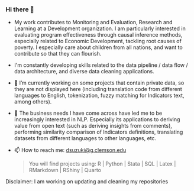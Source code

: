 ### Hi there 👋

- My work contributes to Monitoring and Evaluation, Research and Learning at a Development organization. I am particularly interested in evaluating program effectiveness through causal inference methods, especially related to Economic Development, tackling root causes of poverty. I especially care about children from all nations, and want to contribute so that they can flourish.
- I'm constantly developing skills related to the data pipeline / data flow / data architecture, and diverse data cleaning applications. 
  
- 🔭 I’m currently working on some projects that contain private data, so they are not displayed here (including translation code from different languages to English, tokenization, fuzzy matching for Indicators text, among others).
- 🌱 The business needs I have come across have led me to be increasingly interested in NLP. Especially its applications to deriving value from open text (such as deriving insights from comments), performing similarity comparison of Indicators definitions, translating datasets from different languages to other languages, etc.

- 📫 How to reach me: dsuzuki@g.clemson.edu

  > You will find projects using:
  > R | Python | Stata | SQL | Latex | RMarkdown | RShiny | Quarto


Disclaimer: I am working on updating and cleaning my repositories
<!--
**dorissuzukiesmerio/dorissuzukiesmerio** is a ✨ _special_ ✨ repository because its `README.md` (this file) appears on your GitHub profile.


<div>

  <img src="https://github.com/devicons/devicon/blob/master/icons/git/git-original-wordmark.svg" title="Git" **alt="Git" width="40" height="40"/>
</div>
